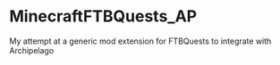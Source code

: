 # MinecraftFTBQuests_AP
My attempt at a generic mod extension for FTBQuests to integrate with Archipelago
